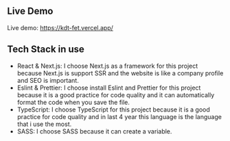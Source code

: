 ## Live Demo

Live demo: https://kdt-fet.vercel.app/

## Tech Stack in use

- React & Next.js: I choose Next.js as a framework for this project because Next.js is support SSR and the website is like a company profile and SEO is important.
- Eslint & Prettier: I choose install Eslint and Prettier for this project because it is a good practice for code quality and it can automatically format the code when you save the file.
- TypeScript: I choose TypeScript for this project because it is a good practice for code quality and in last 4 year this language is the language that i use the most.
- SASS: I choose SASS because it can create a variable.
